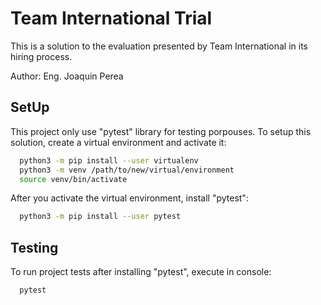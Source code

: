
# Team International Trial

This is a solution to the evaluation presented 
by Team International in its hiring process.

Author: Eng. Joaquin Perea



## SetUp

This project only use "pytest" library for testing porpouses.
To setup this solution, create a virtual environment and activate it:

```bash
  python3 -m pip install --user virtualenv
  python3 -m venv /path/to/new/virtual/environment
  source venv/bin/activate
```

After you activate the virtual environment, install "pytest":

```bash
  python3 -m pip install --user pytest
```
## Testing
To run project tests after installing "pytest", execute in console:

```bash
  pytest
```